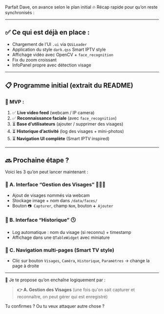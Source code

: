 Parfait Dave, on avance selon le plan initial 🔥
Récap rapide pour qu’on reste synchronisés :

---

## ✅ Ce qui est déjà en place :

* Chargement de l’UI `.ui` via `QUiLoader`
* Application du style `dark.qss` Smart IPTV style
* Affichage vidéo avec OpenCV + `face_recognition`
* Fix du zoom croissant
* InfoPanel propre avec détection visage

---

## 📋 Programme initial (extrait du README)

### 🎯 MVP :

1. ✅ **Live video feed** (webcam / IP camera)
2. ✅ **Reconnaissance faciale** (avec `face_recognition`)
3. ⏳ **Base d’utilisateurs** (ajouter / supprimer des visages)
4. ⏳ **Historique d’activité** (log des visages + mini-photos)
5. ⏳ **Navigation UI complète** (Smart IPTV inspired)

---

## 🔜 Prochaine étape ?

Voici les 3 qu’on peut lancer maintenant :

### 🔹 A. Interface “Gestion des Visages” 🧑‍🤝‍🧑

* Ajout de visages nommés via webcam
* Stockage image + nom dans `/data/faces/`
* Bouton `📷 Capturer`, champ `Nom`, bouton `➕ Ajouter`

### 🔹 B. Interface “Historique” 🕓

* Log automatique : nom du visage (si reconnu) + timestamp
* Affichage dans une `QTableWidget` avec miniature

### 🔹 C. Navigation multi-pages (Smart TV style)

* Clic sur bouton `Visages`, `Caméra`, `Historique`, `Paramètres` → change la page à droite

---

🧠 Je te propose qu’on enchaîne logiquement par :

> **👉 A. Gestion des Visages**
> (une fois qu'on sait capturer et reconnaître, on peut gérer qui est enregistré)

Tu confirmes ? Ou tu veux attaquer autre chose ?
